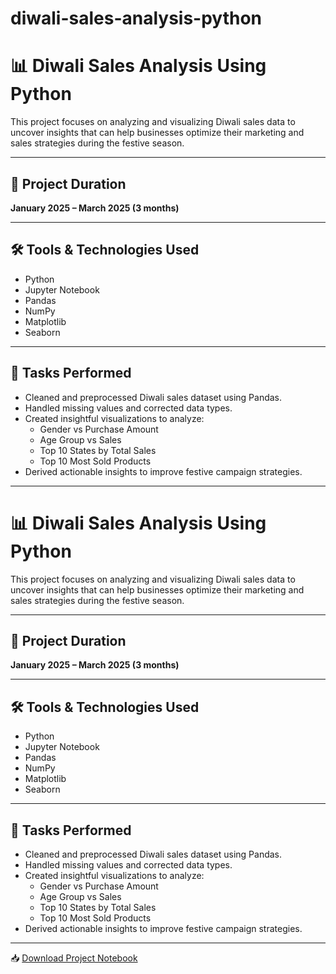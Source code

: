 # diwali-sales-analysis-python
# 📊 Diwali Sales Analysis Using Python

This project focuses on analyzing and visualizing Diwali sales data to uncover insights that can help businesses optimize their marketing and sales strategies during the festive season.

---

## 📅 Project Duration
**January 2025 – March 2025 (3 months)**

---

## 🛠️ Tools & Technologies Used
- Python
- Jupyter Notebook
- Pandas
- NumPy
- Matplotlib
- Seaborn

---

## 🔧 Tasks Performed
- Cleaned and preprocessed Diwali sales dataset using Pandas.
- Handled missing values and corrected data types.
- Created insightful visualizations to analyze:
  - Gender vs Purchase Amount
  - Age Group vs Sales
  - Top 10 States by Total Sales
  - Top 10 Most Sold Products
- Derived actionable insights to improve festive campaign strategies.

---
# 📊 Diwali Sales Analysis Using Python

This project focuses on analyzing and visualizing Diwali sales data to uncover insights that can help businesses optimize their marketing and sales strategies during the festive season.

---

## 📅 Project Duration
**January 2025 – March 2025 (3 months)**

---

## 🛠️ Tools & Technologies Used
- Python
- Jupyter Notebook
- Pandas
- NumPy
- Matplotlib
- Seaborn

---

## 🔧 Tasks Performed
- Cleaned and preprocessed Diwali sales dataset using Pandas.
- Handled missing values and corrected data types.
- Created insightful visualizations to analyze:
  - Gender vs Purchase Amount
  - Age Group vs Sales
  - Top 10 States by Total Sales
  - Top 10 Most Sold Products
- Derived actionable insights to improve festive campaign strategies.

---

📥 [Download Project Notebook](https://github.com/bindurag1807/Diwali-Sales-Analysis-Using-Python/raw/main/Diwali_sales_Analysis.ipynb)

